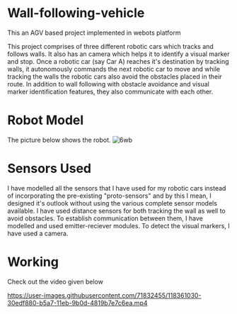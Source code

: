 # Wall-following-vehicle
This an AGV based project implemented in webots platform

This project comprises of three different robotic cars which tracks and follows walls. It also has an camera which helps it to identify a visual marker and stop. Once a robotic car (say Car A) reaches it's destination by tracking walls, it autonomously commands the next robotic car to move and while tracking the walls the robotic cars also avoid the obstacles placed in their route. In addition to wall following with obstacle avoidance and visual marker identification features, they also communicate with each other.

# Robot Model
The picture below shows the robot.
![6wb](https://user-images.githubusercontent.com/71832455/118360134-edde5600-b5a3-11eb-87df-4e255700222c.png)

# Sensors Used
I have modelled all the sensors that I have used for my robotic cars instead of incorporating the pre-existing "proto-sensors" and by this I mean, I designed it's outlook without using the various complete sensor models available. I have used distance sensors for both tracking the wall as well to avoid obstacles. To establish communication between them, I have modelled and used emitter-reciever modules. To detect the visual markers, I have used a camera.

# Working
Check out the video given below


https://user-images.githubusercontent.com/71832455/118361030-30edf880-b5a7-11eb-9b0d-4819b7e7c6ea.mp4


